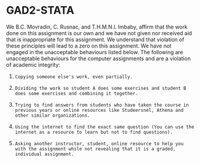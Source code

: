 # GAD2-STATA
We B.C. Movradin, C. Rusnac, and T.H.M.N.I. Imbaby, affirm that the work done on this assignment is our own and we have not given nor received aid that is inappropriate for this assignment. We understand that violation of these principles will lead to a zero on this assignment. We have not engaged in the unacceptable behaviours listed below. 
The following are unacceptable behaviours for the computer assignments and are a violation of academic integrity:
1)     Copying someone else's work, even partially. 
2)     Dividing the work so student A does some exercises and student B does some exercises and combining it together. 
3)     Trying to find answers from students who have taken the course in previous years or online resources like Studeersnel, Athena and other similar organizations.
4)     Using the internet to find the exact same question (You can use the internet as a resource to learn but not to find questions).
5)     Asking another instructor, student, online resource to help you with the assignment while not revealing that it is a graded, individual assignment.
